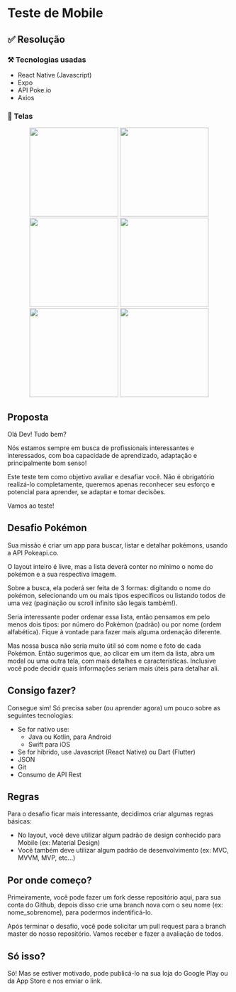 # Teste de Mobile

## ✅ Resolução

### ⚒️ Tecnologias usadas
* React Native (Javascript)
* Expo
* API Poke.io
* Axios

### 📱 Telas
<p  align="center">
<img src="https://user-images.githubusercontent.com/61291155/114290831-bafeea80-9a58-11eb-8232-58cab73d7aff.png" width="200px">
<img src="https://user-images.githubusercontent.com/61291155/114290841-c94d0680-9a58-11eb-8c3f-494d46401a6f.png" width="200px">
<img src="https://user-images.githubusercontent.com/61291155/114290852-d7028c00-9a58-11eb-8097-65612f566e5a.png" width="200px">
<img src="https://user-images.githubusercontent.com/61291155/114290854-e1bd2100-9a58-11eb-8289-2ffe339891bb.png" width="200px">
<img src="https://user-images.githubusercontent.com/61291155/114290858-eeda1000-9a58-11eb-8832-b64e33d65273.png" width="200px">
<img src="https://user-images.githubusercontent.com/61291155/114290863-fbf6ff00-9a58-11eb-8c6f-b240d5d41702.png" width="200px">
</p>



## Proposta
Olá Dev!  Tudo bem?

Nós estamos sempre em busca de profissionais interessantes e interessados, com boa capacidade de aprendizado, adaptação e principalmente bom senso!

Este teste tem como objetivo avaliar e desafiar você. Não é obrigatório realizá-lo completamente, queremos apenas reconhecer seu esforço e potencial para aprender, se adaptar e tomar decisões.

Vamos ao teste!

## Desafio Pokémon

Sua missão é criar um app para buscar, listar e detalhar pokémons, usando a API Pokeapi.co.

O layout inteiro é livre, mas a lista deverá conter no mínimo o nome do pokémon e a sua respectiva imagem.

Sobre a busca, ela poderá ser feita de 3 formas: digitando o nome do pokémon, selecionando um ou mais tipos específicos ou listando todos de uma vez (paginação ou scroll infinito são legais também!).

Seria interessante poder ordenar essa lista, então pensamos em pelo menos dois tipos: por número do Pokémon (padrão) ou por nome (ordem alfabética). Fique à vontade para fazer mais alguma ordenação diferente.

Mas nossa busca não seria muito útil só com nome e foto de cada Pokémon. Então sugerimos que, ao clicar em um item da lista, abra um modal ou uma outra tela, com mais detalhes e características. Inclusive você pode decidir quais informações seriam mais úteis para detalhar ali.

## Consigo fazer?

Consegue sim! Só precisa saber (ou aprender agora) um pouco sobre as seguintes tecnologias:
- Se for nativo use:
  - Java ou Kotlin, para Android
  - Swift para iOS
- Se for híbrido, use Javascript (React Native) ou Dart (Flutter)
- JSON
- Git
- Consumo de API Rest


## Regras

Para o desafio ficar mais interessante, decidimos criar algumas regras básicas:

- No layout, você deve utilizar algum padrão de design conhecido para Mobile (ex: Material Design)
- Você também deve utilizar algum padrão de desenvolvimento (ex: MVC, MVVM, MVP, etc...)

## Por onde começo?

Primeiramente, você pode fazer um fork desse repositório aqui, para sua conta do Github, depois disso crie uma branch nova com o seu nome (ex: nome_sobrenome), para podermos indentificá-lo.

Após terminar o desafio, você pode solicitar um pull request para a branch master do nosso repositório. Vamos receber e fazer a avaliação de todos.

## Só isso?

Só! Mas se estiver motivado, pode publicá-lo na sua loja do Google Play ou da App Store e nos enviar o link.



